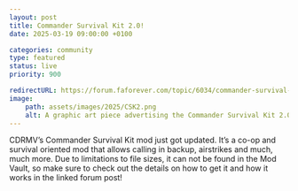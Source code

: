 ```yaml
---
layout: post
title: Commander Survival Kit 2.0!
date: 2025-03-19 09:00:00 +0100

categories: community
type: featured
status: live
priority: 900

redirectURL: https://forum.faforever.com/topic/6034/commander-survival-kit-a-new-sim-mod/198
image:
    path: assets/images/2025/CSK2.png
    alt: A graphic art piece advertising the Commander Survival Kit 2.0 mod.
---
```


CDRMV’s Commander Survival Kit mod just got updated. It’s a co-op and survival oriented mod that allows calling in backup, airstrikes and much, much more. Due to limitations to file sizes, it can not be found in the Mod Vault, so make sure to check out the details on how to get it and how it works in the linked forum post!

<!-- excerpt-end -->
